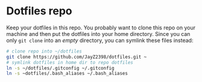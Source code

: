 # Dotfiles repo

Keep your dotfiles in this repo. You probably want to clone this repo on your machine and then put the dotfiles into your home directory. Since you can only `git clone` into an _empty_ directory, you can symlink these files instead:

```bash
# clone repo into ~/dotfiles
git clone https://github.com/JayZ2398/dotfiles.git ~
# symlink dotfiles in home dir to repo dotfiles
ln -s ~/dotfiles/.gitconfig ~/.gitconfig
ln -s ~dotfiles/.bash_aliases ~/.bash_aliases
```
